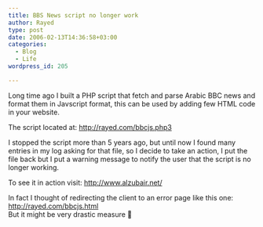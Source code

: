 ```yaml
---
title: BBS News script no longer work
author: Rayed
type: post
date: 2006-02-13T14:36:58+03:00
categories:
  - Blog
  - Life
wordpress_id: 205

---
```

<p>Long time ago I built a PHP script that fetch and parse Arabic BBC news and format them in Javscript format, this can be used by adding few HTML code in your website.</p>
<p>The script located at: <a href="http://rayed.com/bbcjs.php3">http://rayed.com/bbcjs.php3</a></p>
<p>I stopped the script more than 5 years ago, but until now I found many entries in my log asking for that file, so I decide to take an action, I put the file back but I put a warning message to notify the user that the script is no longer working.</p>
<p>To see it in action visit: <a href="http://www.alzubair.net/">http://www.alzubair.net/</a></p>
<p>In fact I thought of redirecting the client to an error page like this one:<br />
<a href="http://rayed.com/bbcjs.html">http://rayed.com/bbcjs.html</a><br />
But it might be very drastic measure 🙂</p>
